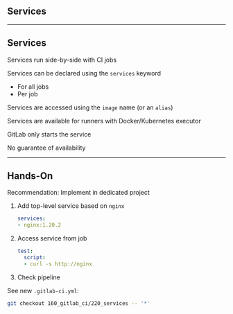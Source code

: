 <!-- .slide: id="gitlab_services" class="vertical-center" -->

<i class="fa-duotone fa-gears fa-8x fa-duotone-colors" style="float: right; color: grey;"></i>

## Services

---

## Services

Services [](https://docs.gitlab.com/ee/ci/services/index.html) run side-by-side with CI jobs

Services can be declared using the `services` keyword [](https://docs.gitlab.com/ee/ci/yaml/#services)

- For all jobs
- Per job

Services are accessed using the `image` name (or an `alias`)

Services are available for runners with Docker/Kubernetes executor

GitLab only starts the service

No guarantee of availability

---

## Hands-On [<i class="fa fa-comment-code"></i>](https://github.com/nicholasdille/container-slides/tree/160_gitlab_ci/220_services "220_services")

Recommendation: Implement in dedicated project

1. Add top-level service based on `nginx`

    ```yaml
    services:
    - nginx:1.20.2
    ```

1. Access service from job

    ```yaml
    test:
      script:
      - curl -s http://nginx
    ```

1. Check pipeline

See new `.gitlab-ci.yml`:

```bash
git checkout 160_gitlab_ci/220_services -- '*'
```
